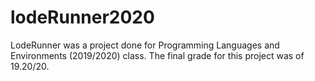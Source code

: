 # lodeRunner2020
LodeRunner was a project done for Programming Languages and Environments (2019/2020) class. The final grade for this project was of 19.20/20.

